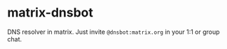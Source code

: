 # matrix-dnsbot

DNS resolver in matrix. Just invite `@dnsbot:matrix.org` in your 1:1 or group chat.
